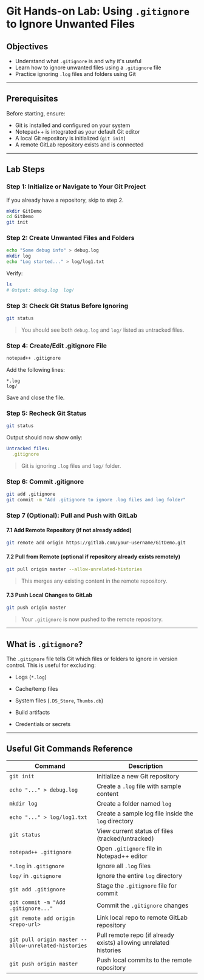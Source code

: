 # Git Hands-on Lab: Using `.gitignore` to Ignore Unwanted Files

## Objectives

- Understand what `.gitignore` is and why it's useful
- Learn how to ignore unwanted files using a `.gitignore` file
- Practice ignoring `.log` files and folders using Git

---

## Prerequisites

Before starting, ensure:

- Git is installed and configured on your system
- Notepad++ is integrated as your default Git editor
- A local Git repository is initialized (`git init`)
- A remote GitLab repository exists and is connected

---

## Lab Steps

### Step 1: Initialize or Navigate to Your Git Project

If you already have a repository, skip to step 2.

```bash
mkdir GitDemo
cd GitDemo
git init
```

###  Step 2: Create Unwanted Files and Folders
```bash
echo "Some debug info" > debug.log
mkdir log
echo "Log started..." > log/log1.txt
```
Verify:
```bash
ls
# Output: debug.log  log/
```

### Step 3: Check Git Status Before Ignoring

```bash
git status
```
> You should see both `debug.log` and `log/` listed as untracked files.

### Step 4: Create/Edit .gitignore File
```bash
notepad++ .gitignore
```

Add the following lines:
```notepad++
*.log
log/
```
Save and close the file.

### Step 5: Recheck Git Status

```bash
git status
```
Output should now show only:
```yaml
Untracked files:
  .gitignore
```
> Git is ignoring `.log` files and `log/` folder.

### Step 6: Commit .gitignore
```bash
git add .gitignore
git commit -m "Add .gitignore to ignore .log files and log folder"
```

### Step 7 (Optional): Pull and Push with GitLab
#### 7.1 Add Remote Repository (if not already added)
```bash
git remote add origin https://gitlab.com/your-username/GitDemo.git
```
#### 7.2 Pull from Remote (optional if repository already exists remotely)
```bash
git pull origin master --allow-unrelated-histories
```
> This merges any existing content in the remote repository.
#### 7.3 Push Local Changes to GitLab
```bash
git push origin master
```
> Your `.gitignore` is now pushed to the remote repository.

---

## What is `.gitignore`?
The `.gitignore` file tells Git which files or folders to ignore in version control. This is useful for excluding:

- Logs (`*.log`)

- Cache/temp files

- System files (`.DS_Store`, `Thumbs.db`)

- Build artifacts

- Credentials or secrets

---

## Useful Git Commands Reference
| Command                                              | Description                                                       |
| ---------------------------------------------------- | ----------------------------------------------------------------- |
| `git init`                                           | Initialize a new Git repository                                   |
| `echo "..." > debug.log`                             | Create a `.log` file with sample content                          |
| `mkdir log`                                          | Create a folder named `log`                                       |
| `echo "..." > log/log1.txt`                          | Create a sample log file inside the `log` directory               |
| `git status`                                         | View current status of files (tracked/untracked)                  |
| `notepad++ .gitignore`                               | Open `.gitignore` file in Notepad++ editor                        |
| `*.log` in `.gitignore`                              | Ignore all `.log` files                                           |
| `log/` in `.gitignore`                               | Ignore the entire `log` directory                                 |
| `git add .gitignore`                                 | Stage the `.gitignore` file for commit                            |
| `git commit -m "Add .gitignore..."`                  | Commit the `.gitignore` changes                                   |
| `git remote add origin <repo-url>`                   | Link local repo to remote GitLab repository                       |
| `git pull origin master --allow-unrelated-histories` | Pull remote repo (if already exists) allowing unrelated histories |
| `git push origin master`                             | Push local commits to the remote repository                       |